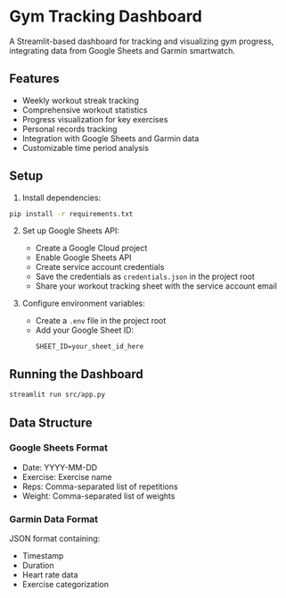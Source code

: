 # Gym Tracking Dashboard

A Streamlit-based dashboard for tracking and visualizing gym progress, integrating data from Google Sheets and Garmin smartwatch.

## Features

- Weekly workout streak tracking
- Comprehensive workout statistics
- Progress visualization for key exercises
- Personal records tracking
- Integration with Google Sheets and Garmin data
- Customizable time period analysis

## Setup

1. Install dependencies:
```bash
pip install -r requirements.txt
```

2. Set up Google Sheets API:
   - Create a Google Cloud project
   - Enable Google Sheets API
   - Create service account credentials
   - Save the credentials as `credentials.json` in the project root
   - Share your workout tracking sheet with the service account email

3. Configure environment variables:
   - Create a `.env` file in the project root
   - Add your Google Sheet ID:
     ```
     SHEET_ID=your_sheet_id_here
     ```

## Running the Dashboard

```bash
streamlit run src/app.py
```

## Data Structure

### Google Sheets Format
- Date: YYYY-MM-DD
- Exercise: Exercise name
- Reps: Comma-separated list of repetitions
- Weight: Comma-separated list of weights

### Garmin Data Format
JSON format containing:
- Timestamp
- Duration
- Heart rate data
- Exercise categorization
